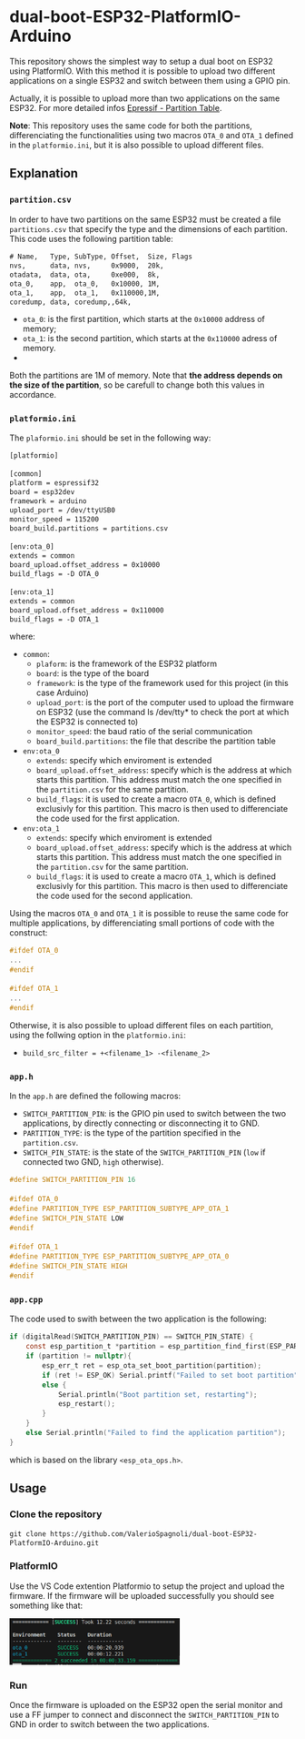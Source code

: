 # dual-boot-ESP32-PlatformIO-Arduino

This repository shows the simplest way to setup a dual boot on ESP32 using PlatformIO.
With this method it is possible to upload two different applications on a single ESP32 and switch between them using a GPIO pin. 

Actually, it is possible to upload more than two applications on the same ESP32. For more detailed infos [Epressif - Partition Table](https://docs.espressif.com/projects/esp-idf/en/stable/esp32/api-guides/partition-tables.html).

**Note**: This repository uses the same code for both the partitions, differenciating the functionalities using two macros ```OTA_0``` and ```OTA_1``` defined in the ```platformio.ini```, but it is also possible to upload different files.

## Explanation

### ```partition.csv```
In order to have two partitions on the same ESP32 must be created a file ```partitions.csv``` that specify the type and the dimensions of each partition. This code uses the following partition table: 

```
# Name,   Type, SubType, Offset,  Size, Flags
nvs,      data, nvs,     0x9000,  20k,
otadata,  data, ota,     0xe000,  8k,
ota_0,    app,  ota_0,   0x10000, 1M,
ota_1,    app,  ota_1,   0x110000,1M,
coredump, data, coredump,,64k,
```

- ```ota_0```: is the first partition, which starts at the ```0x10000``` address of memory;
- ```ota_1```: is the second partition, which starts at the ```0x110000``` adress of memory.
- 
Both the partitions are 1M of memory. Note that **the address depends on the size of the partition**, so be carefull to change both this values in accordance.

### ```platformio.ini```
The ```plaformio.ini``` should be set in the following way:

```
[platformio]

[common]
platform = espressif32
board = esp32dev
framework = arduino
upload_port = /dev/ttyUSB0
monitor_speed = 115200
board_build.partitions = partitions.csv

[env:ota_0]
extends = common
board_upload.offset_address = 0x10000
build_flags = -D OTA_0

[env:ota_1]
extends = common
board_upload.offset_address = 0x110000
build_flags = -D OTA_1
```

where:
- ```common```:
  - ```plaform```: is the framework of the ESP32 platform
  - ```board```: is the type of the board 
  - ```framework```: is the type of the framework used for this project (in this case Arduino)
  - ```upload_port```: is the port of the computer used to upload the firmware on ESP32 (use the command ls /dev/tty* to check the port at which the ESP32 is connected to)
  - ```monitor_speed```: the baud ratio of the serial communication
  - ```board_build.partitions```: the file that describe the partition table
- ```env:ota_0```
  - ```extends```: specify which enviroment is extended
  - ```board_upload.offset_address```: specify which is the address at which starts this partition. This address must match the one specified in the ```partition.csv``` for the same partition.
  - ```build_flags```: it is used to create a macro ```OTA_0```, which is defined exclusivly for this partition. This macro is then used to differenciate the code used for the first application. 
- ```env:ota_1```
  - ```extends```: specify which enviroment is extended
  - ```board_upload.offset_address```: specify which is the address at which starts this partition. This address must match the one specified in the ```partition.csv``` for the same partition.
  - ```build_flags```: it is used to create a macro ```OTA_1```, which is defined exclusivly for this partition. This macro is then used to differenciate the code used for the second application. 

Using the macros ```OTA_0``` and ```OTA_1``` it is possible to reuse the same code for multiple applications, by differenciating small portions of code with the construct:
```c
#ifdef OTA_0
...
#endif

#ifdef OTA_1
...
#endif
```

Otherwise, it is also possible to upload different files on each partition, using the follwing option in the ```platformio.ini```:
- ```build_src_filter = +<filename_1> -<filename_2>```


### ```app.h```

In the ```app.h``` are defined the following macros:
- ```SWITCH_PARTITION_PIN```: is the GPIO pin used to switch between the two applications, by directly connecting or disconnecting it to GND.
- ```PARTITION_TYPE```: is the type of the partition specified in the ```partition.csv```.
- ```SWITCH_PIN_STATE```: is the state of the ```SWITCH_PARTITION_PIN``` (```low``` if connected two GND, ```high``` otherwise).


```c
#define SWITCH_PARTITION_PIN 16

#ifdef OTA_0
#define PARTITION_TYPE ESP_PARTITION_SUBTYPE_APP_OTA_1
#define SWITCH_PIN_STATE LOW
#endif

#ifdef OTA_1
#define PARTITION_TYPE ESP_PARTITION_SUBTYPE_APP_OTA_0
#define SWITCH_PIN_STATE HIGH
#endif
```

### ```app.cpp```
The code used to swith between the two application is the following:
```c
if (digitalRead(SWITCH_PARTITION_PIN) == SWITCH_PIN_STATE) {
    const esp_partition_t *partition = esp_partition_find_first(ESP_PARTITION_TYPE_APP, PARTITION_TYPE, NULL);
    if (partition != nullptr){
        esp_err_t ret = esp_ota_set_boot_partition(partition);
        if (ret != ESP_OK) Serial.printf("Failed to set boot partition");
        else {
            Serial.println("Boot partition set, restarting");
            esp_restart();
        }
    }
    else Serial.println("Failed to find the application partition");
}
```
which is based on the library ```<esp_ota_ops.h>```.


## Usage
### Clone the repository
```
git clone https://github.com/ValerioSpagnoli/dual-boot-ESP32-PlatformIO-Arduino.git
```

### PlatformIO
Use the VS Code extention Platformio to setup the project and upload the firmware.
If the firmware will be uploaded successfully you should see something like that:

<img src="images/upload_success.png" width="300">


### Run
Once the firmware is uploaded on the ESP32 open the serial monitor and use a FF jumper to connect and disconnect the ```SWITCH_PARTITION_PIN``` to GND in order to switch between the two applications.